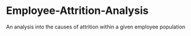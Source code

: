 # Employee-Attrition-Analysis
An analysis into the causes of attrition within a given employee population
